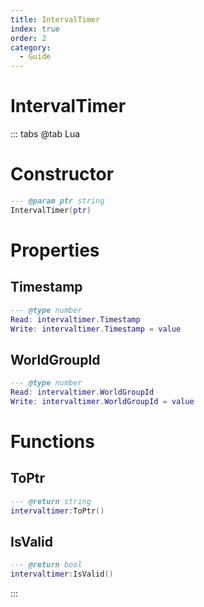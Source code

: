 ```yaml
---
title: IntervalTimer
index: true
order: 2
category:
  - Guide
---
```


# IntervalTimer

::: tabs
@tab Lua
# Constructor
```lua
--- @param ptr string
IntervalTimer(ptr)
```
# Properties
## Timestamp 
```lua
--- @type number
Read: intervaltimer.Timestamp
Write: intervaltimer.Timestamp = value
```
## WorldGroupId 
```lua
--- @type number
Read: intervaltimer.WorldGroupId
Write: intervaltimer.WorldGroupId = value
```
# Functions
## ToPtr
```lua
--- @return string
intervaltimer:ToPtr()
```
## IsValid
```lua
--- @return bool
intervaltimer:IsValid()
```

:::